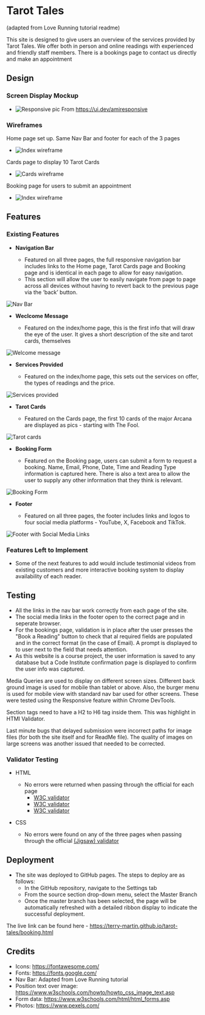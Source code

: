 # Tarot Tales
(adapted from Love Running tutorial readme)

This site is designed to give users an overview of the services provided by Tarot Tales. We offer both in person and online readings with experienced and friendly staff members. There is a bookings page to contact us directly and make an appointment

## Design

### Screen Display Mockup

  - ![Responsive pic](assets/images/readme/responsive.jpg)
  From https://ui.dev/amiresponsive

### Wireframes

Home page set up. Same Nav Bar and footer for each of the 3 pages

  - ![Index wireframe](assets/images/readme/readme-index.jpg)

Cards page to display 10 Tarot Cards
  - ![Cards wireframe](assets/images/readme/readme-cards.jpg)

Booking page for users to submit an appointment
  - ![Index wireframe](assets/images/readme/readme-booking.jpg)

## Features

### Existing Features

- __Navigation Bar__

  - Featured on all three pages, the full responsive navigation bar includes links to the Home page, Tarot Cards page and Booking page and is identical in each page to allow for easy navigation.
  - This section will allow the user to easily navigate from page to page across all devices without having to revert back to the previous page via the ‘back’ button. 

![Nav Bar](assets/images/readme/tarot-top-menu.jpg)

- __Weclcome Message__

  - Featured on the index/home page, this is the first info that will draw the eye of the user. It gives a short description of the site and tarot cards, themselves

![Welcome message](assets/images/readme/tarot-welcome.jpg)

- __Services Provided__

  - Featured on the index/home page, this sets out the services on offer, the types of readings and the price.

![Services provided](assets/images/readme/tarot-services.jpg)

- __Tarot Cards__

  - Featured on the Cards page, the first 10 cards of the major Arcana are displayed as pics - starting with The Fool.

![Tarot cards](assets/images/readme/tarot-cards.jpg)

- __Booking Form__

  - Featured on the Booking page, users can submit a form to request a booking. Name, Email, Phone, Date, Time and Reading Type information is captured here. There is also a text area to allow the user to supply any other information that they think is relevant.

![Booking Form](assets/images/readme/tarot-booking.jpg)

- __Footer__

  - Featured on all three pages, the footer includes links and logos to four social media platforms - YouTube, X, Facebook and TikTok.

![Footer with Social Media Links](assets/images/readme/tarot-footer-menu.jpg)

### Features Left to Implement

- Some of the next features to add would include testimonial videos from existing customers and more interactive booking system to display availability of each reader.

## Testing 

- All the links in the nav bar work correctly from each page of the site. 
- The social media links in the footer open to the correct page and in seperate browser.
- For the bookings page, validation is in place after the user presses the "Book a Reading" button to check that al required fields are populated and in the correct format (in the case of Email). A prompt is displayed to to user next to the field that needs attention.
- As this website is a course project, the user information is saved to any database but a Code Institute confirmation page is displayed to confirm the user info was captured. 

Media Queries are used to display on different screen sizes. Different back ground image is used for mobile than tablet or above. Also, the burger menu is used for mobile view with standard nav bar used for other screens. These were tested using the Responsive feature within Chrome DevTools.

Section tags need to have a H2 to H6 tag inside them. This was highlight in HTMl Validator.


Last minute bugs that delayed submission were incorrect paths for image files (for both the site itself and for ReadMe file).
The quality of images on large screens was another issued that needed to be corrected. 

### Validator Testing 

- HTML
  - No errors were returned when passing through the official for each page
    - [W3C validator](https://validator.w3.org/nu/?doc=https%3A%2F%2Fterry-martin.github.io%2Ftarot-tales%2Findex.html)
    - [W3C validator](https://validator.w3.org/nu/?doc=https%3A%2F%2Fterry-martin.github.io%2Ftarot-tales%2Fcards.html)
    - [W3C validator](https://validator.w3.org/nu/?doc=https%3A%2F%2Fterry-martin.github.io%2Ftarot-tales%2Fbooking.html)

- CSS
  - No errors were found on any of the three pages when passing through the official [(Jigsaw) validator](https://jigsaw.w3.org/css-validator/validator?uri=https%3A%2F%2Fterry-martin.github.io%2Ftarot-tales%2Findex.html&profile=css3svg&usermedium=all&warning=1&vextwarning=&lang=en)

## Deployment

- The site was deployed to GitHub pages. The steps to deploy are as follows: 
  - In the GitHub repository, navigate to the Settings tab 
  - From the source section drop-down menu, select the Master Branch
  - Once the master branch has been selected, the page will be automatically refreshed with a detailed ribbon display to indicate the successful deployment. 

The live link can be found here - https://terry-martin.github.io/tarot-tales/booking.html

## Credits

 - Icons: https://fontawesome.com/
 - Fonts: https://fonts.google.com/
 - Nav Bar: Adapted from Love Running tutorial
 - Position text over image: https://www.w3schools.com/howto/howto_css_image_text.asp
 - Form data: https://www.w3schools.com/html/html_forms.asp
 - Photos: https://www.pexels.com/